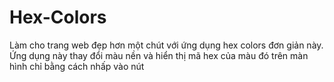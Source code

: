 # Hex-Colors
Làm cho trang web đẹp hơn một chút với ứng dụng hex colors đơn giản này. Ứng dụng này thay đổi màu nền và hiển thị mã hex của màu đó trên màn hình chỉ bằng cách nhấp vào nút
